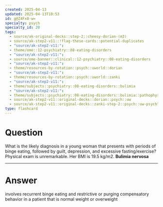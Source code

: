 ```yaml
---
created: 2025-04-13
updated: 2025-04-13T10:53
id: g@Z4Fx8-w=
specialty: psych
specialty_id: 20
tags:
  - source/ak-original-decks::step-2::cheesy-dorian-(m3)
  - source/ak-step2-v11::!flag-these-cards::potential-duplicates
  - "source/ak-step2-v11:": 
  - theme/ome::12-psychiatry::08-eating-disorders
  - "source/ak-step2-v11:": 
  - source/ome-banner::clinical::12-psychiatry::08-eating-disorders
  - "source/ak-step2-v11:": 
  - theme/resources-by-rotation::psych::uworld::dorian
  - "source/ak-step2-v11:": 
  - theme/resources-by-rotation::psych::uworld::zanki
  - "source/ak-step2-v11:": 
  - theme/subjects::psychiatry::08-eating-disorders::bulimia
  - "source/ak-step2-v11:": 
  - theme/subjects::psychiatry::08-eating-disorders::bulimia::pathophysiology
  - source/ak-step2-v11::original-decks::dorian::psych::uw
  - source/ak-step2-v11::original-decks::zanki-step-2::psych::uw-psych"
type: flashcard
---
```


# Question
What is the likely diagnosis in a young woman that presents with periods of binge eating, followed by guilt, depression, and excessive fasting/exercise? Physical exam is unremarkable. Her BMI is 19.5 kg/m2.    **Bulimia nervosa**

---

# Answer
involves recurrent binge eating and restrictive or purging compensatory behavior in a patient that is normal weight or overweight
